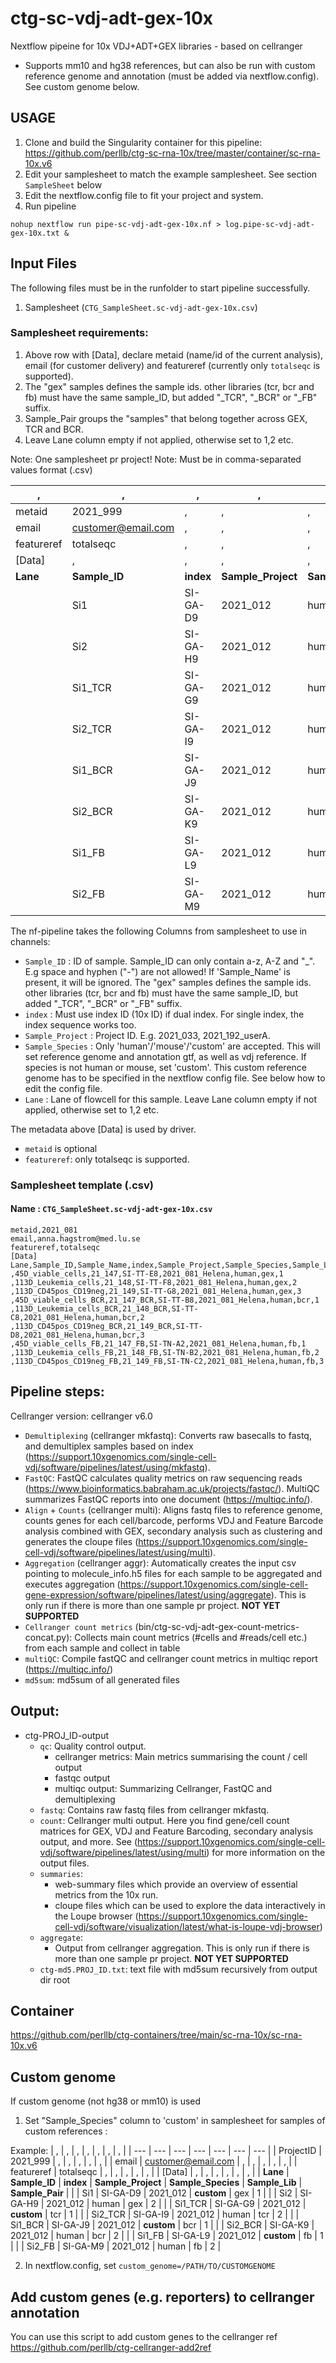 # ctg-sc-vdj-adt-gex-10x
Nextflow pipeine for 10x VDJ+ADT+GEX libraries - based on cellranger

- Supports mm10 and hg38 references, but can also be run with custom reference genome and annotation (must be added via nextflow.config). See custom genome below.

## USAGE

1. Clone and build the Singularity container for this pipeline: https://github.com/perllb/ctg-sc-rna-10x/tree/master/container/sc-rna-10x.v6
2. Edit your samplesheet to match the example samplesheet. See section `SampleSheet` below
3. Edit the nextflow.config file to fit your project and system. 
4. Run pipeline 
```
nohup nextflow run pipe-sc-vdj-adt-gex-10x.nf > log.pipe-sc-vdj-adt-gex-10x.txt &
```

## Input Files

The following files must be in the runfolder to start pipeline successfully.

1. Samplesheet (`CTG_SampleSheet.sc-vdj-adt-gex-10x.csv`)

### Samplesheet requirements:

1. Above row with [Data], declare metaid (name/id of the current analysis), email (for customer delivery) and featureref (currently only `totalseqc` is supported).
2. The "gex" samples defines the sample ids. other libraries (tcr, bcr and fb) must have the same sample_ID, but added "_TCR", "_BCR" or "_FB" suffix. 
3. Sample_Pair groups the "samples" that belong together across GEX, TCR and BCR.
4. Leave Lane column empty if not applied, otherwise set to 1,2 etc.
 
Note: One samplesheet pr project!
Note: Must be in comma-separated values format (.csv)

| , | , | , | , | , | , | , |
| --- | --- | --- | --- | --- | --- | --- |
| metaid | 2021_999 | , | , | , | , | , |
| email | customer@email.com | , | , | , | , | , |
| featureref | totalseqc | , | , | , | , | , |
| [Data] | , | , | , | , | , | , |
| **Lane** | **Sample_ID** | **index** | **Sample_Project** | **Sample_Species** | **Sample_Lib** | **Sample_Pair** |
|  | Si1 | SI-GA-D9 | 2021_012 | human | gex | 1 |
|  | Si2 | SI-GA-H9 | 2021_012 | human | gex | 2 |
|  | Si1_TCR | SI-GA-G9 | 2021_012 | human | tcr | 1 |
|  | Si2_TCR | SI-GA-I9 | 2021_012 | human | tcr | 2 |
|  | Si1_BCR | SI-GA-J9 | 2021_012 | human | bcr | 1 |
|  | Si2_BCR | SI-GA-K9 | 2021_012 | human | bcr | 2 |
|  | Si1_FB | SI-GA-L9 | 2021_012 | human | fb | 1 |
|  | Si2_FB | SI-GA-M9 | 2021_012 | human | fb | 2 |


The nf-pipeline takes the following Columns from samplesheet to use in channels:

- `Sample_ID` : ID of sample. Sample_ID can only contain a-z, A-Z and "_".  E.g space and hyphen ("-") are not allowed! If 'Sample_Name' is present, it will be ignored. The "gex" samples defines the sample ids. other libraries (tcr, bcr and fb) must have the same sample_ID, but added "_TCR", "_BCR" or "_FB" suffix. 
- `index` : Must use index ID (10x ID) if dual index. For single index, the index sequence works too.
- `Sample_Project` : Project ID. E.g. 2021_033, 2021_192_userA.
- `Sample_Species` : Only 'human'/'mouse'/'custom' are accepted. This will set reference genome and annotation gtf, as well as vdj reference. If species is not human or mouse, set 'custom'. This custom reference genome has to be specified in the nextflow config file. See below how to edit the config file.
- `Lane` : Lane of flowcell for this sample. Leave Lane column empty if not applied, otherwise set to 1,2 etc. 

The metadata above [Data] is used by driver.
- `metaid` is optional
- `featureref`: only totalseqc is supported.

### Samplesheet template (.csv)

#### Name : `CTG_SampleSheet.sc-vdj-adt-gex-10x.csv`
```
metaid,2021_081
email,anna.hagstrom@med.lu.se
featureref,totalseqc
[Data]
Lane,Sample_ID,Sample_Name,index,Sample_Project,Sample_Species,Sample_Lib,Sample_Pair
,45D_viable_cells,21_147,SI-TT-E8,2021_081_Helena,human,gex,1
,113D_Leukemia_cells,21_148,SI-TT-F8,2021_081_Helena,human,gex,2
,113D_CD45pos_CD19neg,21_149,SI-TT-G8,2021_081_Helena,human,gex,3
,45D_viable_cells_BCR,21_147_BCR,SI-TT-B8,2021_081_Helena,human,bcr,1
,113D_Leukemia_cells_BCR,21_148_BCR,SI-TT-C8,2021_081_Helena,human,bcr,2
,113D_CD45pos_CD19neg_BCR,21_149_BCR,SI-TT-D8,2021_081_Helena,human,bcr,3
,45D_viable_cells_FB,21_147_FB,SI-TN-A2,2021_081_Helena,human,fb,1
,113D_Leukemia_cells_FB,21_148_FB,SI-TN-B2,2021_081_Helena,human,fb,2
,113D_CD45pos_CD19neg_FB,21_149_FB,SI-TN-C2,2021_081_Helena,human,fb,3
``` 


## Pipeline steps:

Cellranger version: cellranger v6.0 

* `Demultiplexing` (cellranger mkfastq): Converts raw basecalls to fastq, and demultiplex samples based on index (https://support.10xgenomics.com/single-cell-vdj/software/pipelines/latest/using/mkfastq).
* `FastQC`: FastQC calculates quality metrics on raw sequencing reads (https://www.bioinformatics.babraham.ac.uk/projects/fastqc/). MultiQC summarizes FastQC reports into one document (https://multiqc.info/).
* `Align` + `Counts` (cellranger multi): Aligns fastq files to reference genome, counts genes for each cell/barcode, performs VDJ and Feature Barcode analysis combined with GEX, secondary analysis such as clustering and generates the cloupe files (https://support.10xgenomics.com/single-cell-vdj/software/pipelines/latest/using/multi).
* `Aggregation` (cellranger aggr): Automatically creates the input csv pointing to molecule_info.h5 files for each sample to be aggregated and executes aggregation (https://support.10xgenomics.com/single-cell-gene-expression/software/pipelines/latest/using/aggregate). This is only run if there is more than one sample pr project. **NOT YET SUPPORTED**
* `Cellranger count metrics` (bin/ctg-sc-vdj-adt-gex-count-metrics-concat.py): Collects main count metrics (#cells and #reads/cell etc.) from each sample and collect in table
* `multiQC`: Compile fastQC and cellranger count metrics in multiqc report (https://multiqc.info/)
 * `md5sum`: md5sum of all generated files


## Output:
* ctg-PROJ_ID-output
    * `qc`: Quality control output. 
        * cellranger metrics: Main metrics summarising the count / cell output 
        * fastqc output 
        * multiqc output: Summarizing Cellranger, FastQC and demultiplexing 
    * `fastq`: Contains raw fastq files from cellranger mkfastq.
    * `count`: Cellranger multi output. Here you find gene/cell count matrices for GEX, VDJ and Feature Barcoding, secondary analysis output, and more. See (https://support.10xgenomics.com/single-cell-vdj/software/pipelines/latest/using/multi) for more information on the output files.
    * `summaries`: 
        * web-summary files which provide an overview of essential metrics from the 10x run. 
        * cloupe files which can be used to explore the data interactively in the Loupe browser (https://support.10xgenomics.com/single-cell-vdj/software/visualization/latest/what-is-loupe-vdj-browser)  
    * `aggregate`:
        * Output from cellranger aggregation. This is only run if there is more than one sample pr project. **NOT YET SUPPORTED**
    * `ctg-md5.PROJ_ID.txt`: text file with md5sum recursively from output dir root    


## Container
https://github.com/perllb/ctg-containers/tree/main/sc-rna-10x/sc-rna-10x.v6

## Custom genome 

If custom genome (not hg38 or mm10) is used

1. Set "Sample_Species" column to 'custom' in samplesheet for samples of custom references :

Example:
| , | , | , | , | , | , | , |
| --- | --- | --- | --- | --- | --- | --- |
| ProjectID | 2021_999 | , | , | , | , | , |
| email | customer@email.com | , | , | , | , | , |
| featureref | totalseqc | , | , | , | , | , |
| [Data] | , | , | , | , | , | , |
| **Lane** | **Sample_ID** | **index** | **Sample_Project** | **Sample_Species** | **Sample_Lib** | **Sample_Pair** |
|  | Si1 | SI-GA-D9 | 2021_012 | **custom** | gex | 1 |
|  | Si2 | SI-GA-H9 | 2021_012 | human | gex | 2 |
|  | Si1_TCR | SI-GA-G9 | 2021_012 | **custom** | tcr | 1 |
|  | Si2_TCR | SI-GA-I9 | 2021_012 | human | tcr | 2 |
|  | Si1_BCR | SI-GA-J9 | 2021_012 | **custom** | bcr | 1 |
|  | Si2_BCR | SI-GA-K9 | 2021_012 | human | bcr | 2 |
|  | Si1_FB | SI-GA-L9 | 2021_012 | **custom** | fb | 1 |
|  | Si2_FB | SI-GA-M9 | 2021_012 | human | fb | 2 |
 
 2. In nextflow.config, set 
 `custom_genome=/PATH/TO/CUSTOMGENOME`
 
## Add custom genes (e.g. reporters) to cellranger annotation

You can use this script to add custom genes to the cellranger ref
https://github.com/perllb/ctg-cellranger-add2ref

